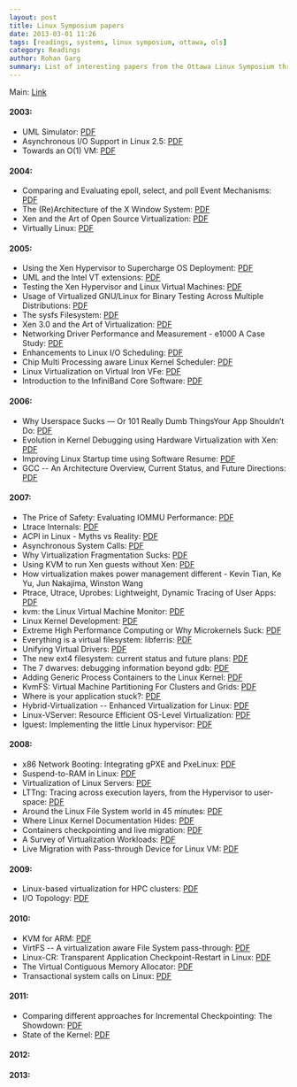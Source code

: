 ```yaml
---
layout: post
title: Linux Symposium papers
date: 2013-03-01 11:26
tags: [readings, systems, linux symposium, ottawa, ols]
category: Readings
author: Rohan Garg
summary: List of interesting papers from the Ottawa Linux Symposium through the years
---
```


Main: [Link](https://www.kernel.org/doc/ols/)

#### 2003:

   * UML Simulator: [PDF](https://www.kernel.org/doc/ols/2003/ols2003-pages-8-22.pdf)
   * Asynchronous I/O Support in Linux 2.5: [PDF](https://www.kernel.org/doc/ols/2003/ols2003-pages-351-366.pdf)
   * Towards an O(1) VM: [PDF](https://www.kernel.org/doc/ols/2003/ols2003-pages-367-372.pdf)

#### 2004:

   * Comparing and Evaluating epoll, select, and poll Event Mechanisms: [PDF](https://www.kernel.org/doc/ols/2004/ols2004v1-pages-215-226.pdf)
   * The (Re)Architecture of the X Window System: [PDF](https://www.kernel.org/doc/ols/2004/ols2004v1-pages-227-238.pdf)
   * Xen and the Art of Open Source Virtualization: [PDF](https://www.kernel.org/doc/ols/2004/ols2004v2-pages-43-60.pdf)
   * Virtually Linux: [PDF](https://www.kernel.org/doc/ols/2004/ols2004v2-pages-297-306.pdf)

#### 2005:

   * Using the Xen Hypervisor to Supercharge OS Deployment: [PDF](https://www.kernel.org/doc/ols/2005/ols2005v1-pages-105-116.pdf)
   * UML and the Intel VT extensions: [PDF](https://www.kernel.org/doc/ols/2005/ols2005v1-pages-135-140.pdf)
   * Testing the Xen Hypervisor and Linux Virtual Machines: [PDF](https://www.kernel.org/doc/ols/2005/ols2005v1-pages-279-288.pdf)
   * Usage of Virtualized GNU/Linux for Binary Testing Across Multiple Distributions: [PDF](https://www.kernel.org/doc/ols/2005/ols2005v1-pages-305-312.pdf)
   * The sysfs Filesystem: [PDF](https://www.kernel.org/doc/ols/2005/ols2005v1-pages-321-334.pdf)
   * Xen 3.0 and the Art of Virtualization: [PDF](https://www.kernel.org/doc/ols/2005/ols2005v2-pages-73-86.pdf)
   * Networking Driver Performance and Measurement - e1000 A Case Study: [PDF](https://www.kernel.org/doc/ols/2005/ols2005v2-pages-141-148.pdf)
   * Enhancements to Linux I/O Scheduling: [PDF](https://www.kernel.org/doc/ols/2005/ols2005v2-pages-183-200.pdf)
   * Chip Multi Processing aware Linux Kernel Scheduler: [PDF](https://www.kernel.org/doc/ols/2005/ols2005v2-pages-201-212.pdf)
   * Linux Virtualization on Virtual Iron VFe: [PDF](https://www.kernel.org/doc/ols/2005/ols2005v2-pages-243-258.pdf)
   * Introduction to the InfiniBand Core Software: [PDF](https://www.kernel.org/doc/ols/2005/ols2005v2-pages-279-290.pdf)

#### 2006:

   * Why Userspace Sucks — Or 101 Really Dumb ThingsYour App Shouldn’t Do: [PDF](https://www.kernel.org/doc/ols/2006/ols2006v1-pages-441-450.pdf)
   * Evolution in Kernel Debugging using Hardware Virtualization with Xen: [PDF](https://www.kernel.org/doc/ols/2006/ols2006v2-pages-9-24.pdf)
   * Improving Linux Startup time using Software Resume: [PDF](https://www.kernel.org/doc/ols/2006/ols2006v2-pages-25-34.pdf)
   * GCC -- An Architecture Overview, Current Status, and Future Directions: [PDF](https://www.kernel.org/doc/ols/2006/ols2006v2-pages-193-208.pdf)

#### 2007:

   * The Price of Safety: Evaluating IOMMU Performance: [PDF](https://www.kernel.org/doc/ols/2007/ols2007v1-pages-9-20.pdf)
   * Ltrace Internals: [PDF](https://www.kernel.org/doc/ols/2007/ols2007v1-pages-41-52.pdf)
   * ACPI in Linux - Myths vs Reality: [PDF](https://www.kernel.org/doc/ols/2007/ols2007v1-pages-65-74.pdf)
   * Asynchronous System Calls: [PDF](https://www.kernel.org/doc/ols/2007/ols2007v1-pages-81-86.pdf)
   * Why Virtualization Fragmentation Sucks: [PDF](https://www.kernel.org/doc/ols/2007/ols2007v1-pages-125-130.pdf)
   * Using KVM to run Xen guests without Xen: [PDF](https://www.kernel.org/doc/ols/2007/ols2007v1-pages-179-188.pdf)
   * How virtualization makes power management different - Kevin Tian, Ke Yu, Jun Nakajima, Winston Wang
   * Ptrace, Utrace, Uprobes: Lightweight, Dynamic Tracing of User Apps: [PDF](https://www.kernel.org/doc/ols/2007/ols2007v1-pages-215-224.pdf)
   * kvm: the Linux Virtual Machine Monitor: [PDF](https://www.kernel.org/doc/ols/2007/ols2007v1-pages-225-230.pdf)
   * Linux Kernel Development: [PDF](https://www.kernel.org/doc/ols/2007/ols2007v1-pages-239-244.pdf)
   * Extreme High Performance Computing or Why Microkernels Suck: [PDF](https://www.kernel.org/doc/ols/2007/ols2007v1-pages-251-262.pdf)
   * Everything is a virtual filesystem: libferris: [PDF](https://www.kernel.org/doc/ols/2007/ols2007v1-pages-303-314.pdf)
   * Unifying Virtual Drivers: [PDF](https://www.kernel.org/doc/ols/2007/ols2007v2-pages-9-20.pdf)
   * The new ext4 filesystem: current status and future plans: [PDF](https://www.kernel.org/doc/ols/2007/ols2007v2-pages-21-34.pdf)
   * The 7 dwarves: debugging information beyond gdb: [PDF](https://www.kernel.org/doc/ols/2007/ols2007v2-pages-35-44.pdf)
   * Adding Generic Process Containers to the Linux Kernel: [PDF](https://www.kernel.org/doc/ols/2007/ols2007v2-pages-45-58.pdf)
   * KvmFS: Virtual Machine Partitioning For Clusters and Grids: [PDF](https://www.kernel.org/doc/ols/2007/ols2007v2-pages-59-64.pdf)
   * Where is your application stuck?: [PDF](https://www.kernel.org/doc/ols/2007/ols2007v2-pages-71-78.pdf)
   * Hybrid-Virtualization -- Enhanced Virtualization for Linux: [PDF](https://www.kernel.org/doc/ols/2007/ols2007v2-pages-87-96.pdf)
   * Linux-VServer: Resource Efficient OS-Level Virtualization: [PDF](https://www.kernel.org/doc/ols/2007/ols2007v2-pages-151-160.pdf)
   * lguest: Implementing the little Linux hypervisor: [PDF](https://www.kernel.org/doc/ols/2007/ols2007v2-pages-173-178.pdf)

#### 2008:

   * x86 Network Booting: Integrating gPXE and PxeLinux: [PDF](https://www.kernel.org/doc/ols/2008/ols2008v1-pages-9-18.pdf)
   * Suspend-to-RAM in Linux: [PDF](https://www.kernel.org/doc/ols/2008/ols2008v1-pages-39-52.pdf)
   * Virtualization of Linux Servers: [PDF](https://www.kernel.org/doc/ols/2008/ols2008v1-pages-63-76.pdf)
   * LTTng: Tracing across execution layers, from the Hypervisor to user-space: [PDF](https://www.kernel.org/doc/ols/2008/ols2008v1-pages-101-106.pdf)
   * Around the Linux File System world in 45 minutes: [PDF](https://www.kernel.org/doc/ols/2008/ols2008v1-pages-129-134.pdf)
   * Where Linux Kernel Documentation Hides: [PDF](https://www.kernel.org/doc/ols/2008/ols2008v2-pages-7-18.pdf)
   * Containers checkpointing and live migration: [PDF](https://www.kernel.org/doc/ols/2008/ols2008v2-pages-85-90.pdf)
   * A Survey of Virtualization Workloads: [PDF](https://www.kernel.org/doc/ols/2008/ols2008v2-pages-215-226.pdf)
   * Live Migration with Pass-through Device for Linux VM: [PDF](https://www.kernel.org/doc/ols/2008/ols2008v2-pages-261-267.pdf)

#### 2009:

   * Linux-based virtualization for HPC clusters: [PDF](https://www.kernel.org/doc/ols/2009/ols2009-pages-221-234.pdf)
   * I/O Topology: [PDF](https://www.kernel.org/doc/ols/2009/ols2009-pages-235-238.pdf)

#### 2010:

   * KVM for ARM: [PDF](https://www.kernel.org/doc/ols/2010/ols2010-pages-45-56.pdf)
   * VirtFS -- A virtualization aware File System pass-through: [PDF](https://www.kernel.org/doc/ols/2010/ols2010-pages-109-120.pdf)
   * Linux-CR: Transparent Application Checkpoint-Restart in Linux: [PDF](https://www.kernel.org/doc/ols/2010/ols2010-pages-159-172.pdf)
   * The Virtual Contiguous Memory Allocator: [PDF](https://www.kernel.org/doc/ols/2010/ols2010-pages-225-230.pdf)
   * Transactional system calls on Linux: [PDF](https://www.kernel.org/doc/ols/2010/ols2010-pages-231-244.pdf)

#### 2011:

   * Comparing different approaches for Incremental Checkpointing: The Showdown: [PDF](https://www.kernel.org/doc/ols/2011/ols2011-vasavada.pdf)
   * State of the Kernel: [PDF](https://www.kernel.org/doc/ols/2011/ols2011-masters.pdf)

#### 2012:

#### 2013:
